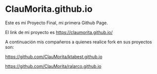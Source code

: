# ClauMorita.github.io
Este es mi Proyecto Final, mi primera Github Page.

El link de mi proyecto es https://claumorita.github.io/

A continuación mis compañeros a quienes realice fork en sus proyectos son:

https://github.com/ClauMorita/ktabest.github.io

https://github.com/ClauMorita/ralarco.github.io

